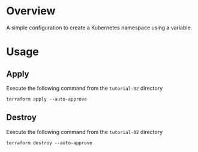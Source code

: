 # Overview

A simple configuration to create a Kubernetes namespace using a variable.

# Usage

## Apply

Execute the following command from the `tutorial-02` directory
```
terraform apply --auto-approve 
```

## Destroy

Execute the following command from the `tutorial-02` directory
```
terraform destroy --auto-approve 
```
